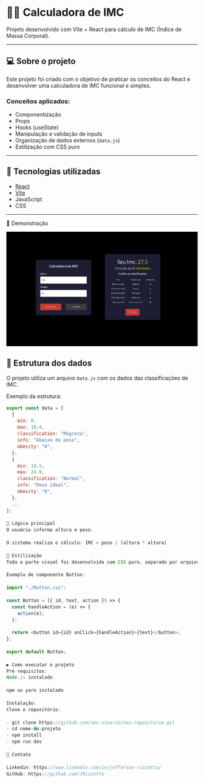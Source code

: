 # 🏋️‍♂️ Calculadora de IMC

Projeto desenvolvido com Vite + React para cálculo de IMC (Índice de Massa Corporal).

---

## 💻 Sobre o projeto

Este projeto foi criado com o objetivo de praticar os conceitos do React e desenvolver uma calculadora de IMC funcional e simples.

### Conceitos aplicados:
- Componentização
- Props
- Hooks (useState)
- Manipulação e validação de inputs
- Organização de dados externos (`data.js`)
- Estilização com CSS puro

---

## 🚀 Tecnologias utilizadas

- [React](https://react.dev/)
- [Vite](https://vitejs.dev/)
- JavaScript
- CSS

---

📸 Demonstração
<p align="center">
  <img src="./src/assets/CALCULADORA-IMC-REACT.png" alt="Calculadora de IMC" />
</p>

## 📂 Estrutura dos dados

O projeto utiliza um arquivo `data.js` com os dados das classificações de IMC.

Exemplo da estrutura:

```javascript
export const data = [
  {
    min: 0,
    max: 18.4,
    classification: "Magreza",
    info: "Abaixo do peso",
    obesity: "0",
  },
  {
    min: 18.5,
    max: 24.9,
    classification: "Normal",
    info: "Peso ideal",
    obesity: "0",
  },
  ...
];

🧮 Lógica principal
O usuário informa altura e peso.

O sistema realiza o cálculo: IMC = peso / (altura * altura)

🎨 Estilização
Toda a parte visual foi desenvolvida com CSS puro, separado por arquivos individuais para cada componente.

Exemplo de componente Button:

import "./Button.css";

const Button = ({ id, text, action }) => {
  const handleAction = (e) => {
    action(e);
  };

  return <button id={id} onClick={handleAction}>{text}</button>;
};

export default Button;

▶️ Como executar o projeto
Pré-requisitos:
Node.js instalado

npm ou yarn instalado

Instalação:
Clone o repositório:

- git clone https://github.com/seu-usuario/seu-repositorio.git
- cd nome-do-projeto
- npm install
- npm run dev

🤝 Contato

Linkedin: https://www.linkedin.com/in/jefferson-rizzetto/
GitHub: https://github.com/JRizzetto